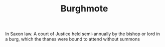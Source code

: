 ---
title: Burghmote
letter: B
permalink: "/definitions/bld-burghmote.html"
body: In Saxon law. A court of Justice held semi-annually by the bishop or lord in
  a burg, which the thanes were bound to attend without summons
published_at: '2018-07-07'
source: Black's Law Dictionary 2nd Ed (1910)
layout: post
---